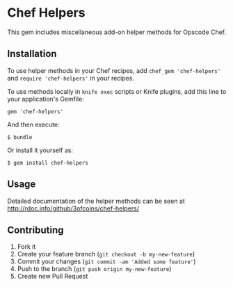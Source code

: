# Chef Helpers

This gem includes miscellaneous add-on helper methods for Opscode Chef.

## Installation

To use helper methods in your Chef recipes, add `chef_gem
'chef-helpers'` and `require 'chef-helpers'` in your recipes.

To use methods locally in `knife exec` scripts or Knife plugins, add
this line to your application's Gemfile:

    gem 'chef-helpers'

And then execute:

    $ bundle

Or install it yourself as:

    $ gem install chef-helpers

## Usage

Detailed documentation of the helper methods can be seen at
http://rdoc.info/github/3ofcoins/chef-helpers/

## Contributing

1. Fork it
2. Create your feature branch (`git checkout -b my-new-feature`)
3. Commit your changes (`git commit -am 'Added some feature'`)
4. Push to the branch (`git push origin my-new-feature`)
5. Create new Pull Request
